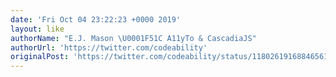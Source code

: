 ```yaml
---
date: 'Fri Oct 04 23:22:23 +0000 2019'
layout: like
authorName: "E.J. Mason \U0001F51C A11yTo & CascadiaJS"
authorUrl: 'https://twitter.com/codeability'
originalPost: 'https://twitter.com/codeability/status/1180261916884656128'
---
```

